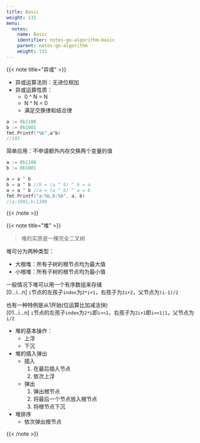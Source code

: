 ```yaml
---
title: Basic
weight: 131
menu:
  notes:
    name: Basic
    identifier: notes-go-algorithm-basic
    parent: notes-go-algorithm
    weight: 131
---
```


<!-- Basic Type -->

{{< note title="异或" >}}

- 异或运算法则：无进位相加
- 异或运算性质：
  - 0 ^ N = N
  - N ^ N = 0
  - 满足交换律和结合律

```go
a := 0b1100
b := 0b1001
fmt.Printf("%b",a^b)
//101
```

简单应用：不申请额外内存交换两个变量的值

```go
a := 0b1100
b := 0b1001

a = a ^ b
b = a ^ b //b = (a ^ b) ^ b = a
a = a ^ b //a = (a ^ b) ^ a = b
fmt.Printf("a:%b,b:%b", a, b)
//a:1001,b:1100
```

{{< /note >}}

{{< note title="堆" >}}

> 堆的实质是一棵完全二叉树

堆可分为两种类型：
- 大根堆：所有子树的根节点均为最大值
- 小根堆：所有子树的根节点均为最小值

一般情况下堆可以用一个有序数组来存储  
[0...i...n]
`i`节点的左孩子`index`为`2*i+1`，右孩子为`2i+2`，父节点为`(i-1)/2`

也有一种特例是从1开始(位运算比加减法快)  
[01...i...n]
`i`节点的左孩子`index`为`2*i`即`i<<1`，右孩子为`2i+1`即`i<<1|1`，父节点为`i/2`

- 堆的基本操作：
  - 上浮
  - 下沉
- 堆的插入弹出
  - 插入
    1. 在最后插入节点
    2. 依次上浮
  - 弹出
    1. 弹出根节点
    2. 将最后一个节点放入根节点
    3. 将根节点下沉
- 堆排序
  - 依次弹出根节点

{{< /note >}}

